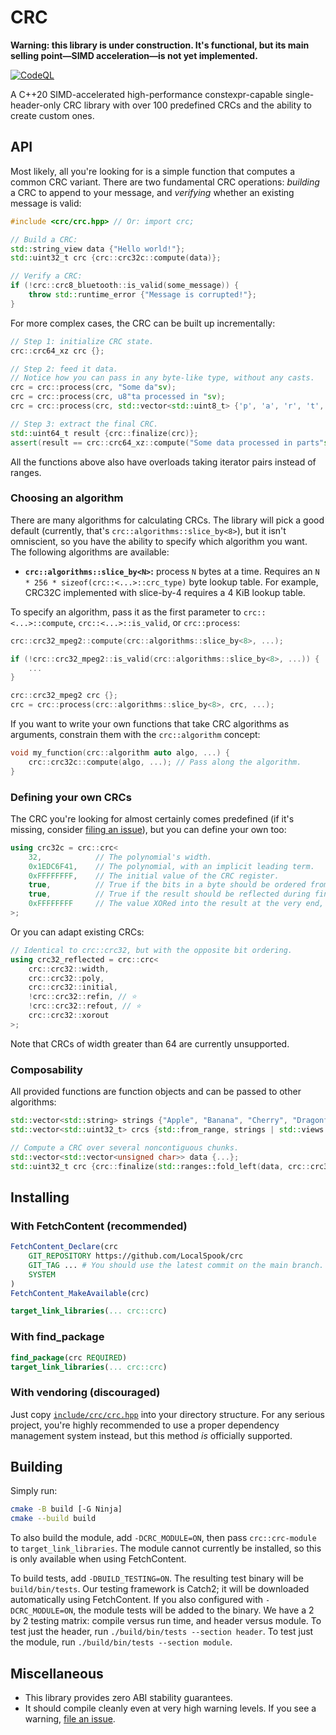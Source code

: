 # CRC

**Warning: this library is under construction.
It's functional, but its main selling point—SIMD acceleration—is not yet implemented.**

[![CodeQL](https://github.com/LocalSpook/crc/actions/workflows/codeql.yml/badge.svg)](https://github.com/LocalSpook/crc/actions/workflows/codeql.yml)

A C++20 SIMD-accelerated high-performance constexpr-capable single-header-only CRC library with over 100 predefined CRCs and the ability to create custom ones.

## API

Most likely, all you're looking for is a simple function that computes a common CRC variant.
There are two fundamental CRC operations: *building* a CRC to append to your message,
and *verifying* whether an existing message is valid:

```cpp
#include <crc/crc.hpp> // Or: import crc;

// Build a CRC:
std::string_view data {"Hello world!"};
std::uint32_t crc {crc::crc32c::compute(data)};

// Verify a CRC:
if (!crc::crc8_bluetooth::is_valid(some_message)) {
    throw std::runtime_error {"Message is corrupted!"};
}
```

For more complex cases, the CRC can be built up incrementally:

```cpp
// Step 1: initialize CRC state.
crc::crc64_xz crc {};

// Step 2: feed it data.
// Notice how you can pass in any byte-like type, without any casts.
crc = crc::process(crc, "Some da"sv);
crc = crc::process(crc, u8"ta processed in "sv);
crc = crc::process(crc, std::vector<std::uint8_t> {'p', 'a', 'r', 't', 's'});

// Step 3: extract the final CRC.
std::uint64_t result {crc::finalize(crc)};
assert(result == crc::crc64_xz::compute("Some data processed in parts"sv));
```

All the functions above also have overloads taking iterator pairs instead of ranges.

### Choosing an algorithm

There are many algorithms for calculating CRCs.
The library will pick a good default (currently, that's `crc::algorithms::slice_by<8>`),
but it isn't omniscient,
so you have the ability to specify which algorithm you want.
The following algorithms are available:

- **`crc::algorithms::slice_by<N>`:** process `N` bytes at a time.
  Requires an `N * 256 * sizeof(crc::<...>::crc_type)` byte lookup table.
  For example, CRC32C implemented with slice-by-4 requires a 4 KiB lookup table.

To specify an algorithm, pass it as the first parameter to `crc::<...>::compute`, `crc::<...>::is_valid`, or `crc::process`:

```cpp
crc::crc32_mpeg2::compute(crc::algorithms::slice_by<8>, ...);

if (!crc::crc32_mpeg2::is_valid(crc::algorithms::slice_by<8>, ...)) {
    ...
}

crc::crc32_mpeg2 crc {};
crc = crc::process(crc::algorithms::slice_by<8>, crc, ...);
```

If you want to write your own functions that take CRC algorithms as arguments,
constrain them with the `crc::algorithm` concept:

```cpp
void my_function(crc::algorithm auto algo, ...) {
    crc::crc32c::compute(algo, ...); // Pass along the algorithm.
}
```

### Defining your own CRCs

The CRC you're looking for almost certainly comes predefined
(if it's missing, consider [filing an issue](https://github.com/LocalSpook/crc/issues)),
but you can define your own too:

```cpp
using crc32c = crc::crc<
    32,            // The polynomial's width.
    0x1EDC6F41,    // The polynomial, with an implicit leading term.
    0xFFFFFFFF,    // The initial value of the CRC register.
    true,          // True if the bits in a byte should be ordered from LSb to MSb, false if vice-versa.
    true,          // True if the result should be reflected during finalization.
    0xFFFFFFFF     // The value XORed into the result at the very end, after any reflection.
>;
```

Or you can adapt existing CRCs:

```cpp
// Identical to crc::crc32, but with the opposite bit ordering.
using crc32_reflected = crc::crc<
    crc::crc32::width,
    crc::crc32::poly,
    crc::crc32::initial,
    !crc::crc32::refin, // ⭐
    !crc::crc32::refout, // ⭐
    crc::crc32::xorout
>;
```

Note that CRCs of width greater than 64 are currently unsupported.

### Composability

All provided functions are function objects and can be passed to other algorithms:

```cpp
std::vector<std::string> strings {"Apple", "Banana", "Cherry", "Dragonfruit"};
std::vector<std::uint32_t> crcs {std::from_range, strings | std::views::transform(crc::crc32c::compute)};

// Compute a CRC over several noncontiguous chunks.
std::vector<std::vector<unsigned char>> data {...};
std::uint32_t crc {crc::finalize(std::ranges::fold_left(data, crc::crc32c {}, crc::process))};
```

## Installing

### With FetchContent (recommended)

```cmake
FetchContent_Declare(crc
    GIT_REPOSITORY https://github.com/LocalSpook/crc
    GIT_TAG ... # You should use the latest commit on the main branch.
    SYSTEM
)
FetchContent_MakeAvailable(crc)

target_link_libraries(... crc::crc)
```

### With find_package

```cmake
find_package(crc REQUIRED)
target_link_libraries(... crc::crc)
```

### With vendoring (discouraged)

Just copy [`include/crc/crc.hpp`](include/crc/crc.hpp) into your directory structure.
For any serious project, you're highly recommended to use a proper dependency management
system instead, but this method *is* officially supported.

## Building

Simply run:

```sh
cmake -B build [-G Ninja]
cmake --build build
```

To also build the module, add `-DCRC_MODULE=ON`, then pass `crc::crc-module` to `target_link_libraries`.
The module cannot currently be installed, so this is only available when using FetchContent.

To build tests, add `-DBUILD_TESTING=ON`.
The resulting test binary will be `build/bin/tests`.
Our testing framework is Catch2;
it will be downloaded automatically using FetchContent.
If you also configured with `-DCRC_MODULE=ON`,
the module tests will be added to the binary.
We have a 2 by 2 testing matrix:
compile versus run time, and header versus module.
To test just the header, run `./build/bin/tests --section header`.
To test just the module, run `./build/bin/tests --section module`.

## Miscellaneous

- This library provides zero ABI stability guarantees.
- It should compile cleanly even at very high warning levels.
  If you see a warning, [file an issue](https://github.com/LocalSpook/crc/issues).
